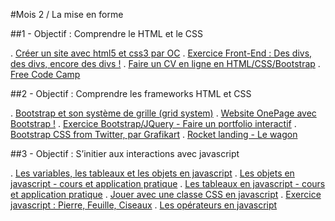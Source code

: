 #Mois 2 / La mise en forme

##1 - Objectif : Comprendre le HTML et le CSS

. [Créer un site avec html5 et css3 par OC]()
. [Exercice Front-End : Des divs, des divs, encore des divs !]()
. [Faire un CV en ligne en HTML/CSS/Bootstrap]()
. [Free Code Camp]()


##2 - Objectif : Comprendre les frameworks HTML et CSS

. [Bootstrap et son système de grille (grid system)]()
. [Website OnePage avec Bootstrap !]()
. [Exercice Bootstrap/JQuery - Faire un portfolio interactif]()
. [Bootstrap CSS from Twitter, par Grafikart]()
. [Rocket landing - Le wagon]()

##3 - Objectif : S’initier aux interactions avec javascript

. [Les variables, les tableaux et les objets en javascript]()
. [Les objets en javascript - cours et application pratique]()
. [Les tableaux en javascript - cours et application pratique]()
. [Jouer avec une classe CSS en javascript]()
. [Exercice javascript : Pierre, Feuille, Ciseaux]()
. [Les opérateurs en javascript]()
